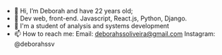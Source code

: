 - 👋 Hi, I’m Deborah and have 22 years old;
- 👀 Dev web, front-end. Javascript, React.js, Python, Django.
- 🌱 I'm a student of analysis and systems development
- 📫 How to reach me: Email: deborahssoliveira@gmail.com 
Instagram: @deborahssv


